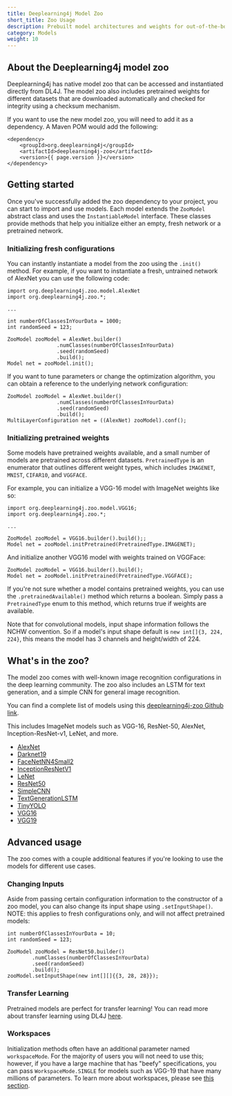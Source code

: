 ```yaml
---
title: Deeplearning4j Model Zoo
short_title: Zoo Usage
description: Prebuilt model architectures and weights for out-of-the-box application.
category: Models
weight: 10
---
```


## About the Deeplearning4j model zoo

Deeplearning4j has native model zoo that can be accessed and instantiated directly from DL4J. The model zoo also includes pretrained weights for different datasets that are downloaded automatically and checked for integrity using a checksum mechanism.

If you want to use the new model zoo, you will need to add it as a dependency. A Maven POM would add the following:

```
<dependency>
    <groupId>org.deeplearning4j</groupId>
    <artifactId>deeplearning4j-zoo</artifactId>
    <version>{{ page.version }}</version>
</dependency>
```

## Getting started

Once you've successfully added the zoo dependency to your project, you can start to import and use models. Each model extends the `ZooModel` abstract class and uses the `InstantiableModel` interface. These classes provide methods that help you initialize either an empty, fresh network or a pretrained network.

### Initializing fresh configurations

You can instantly instantiate a model from the zoo using the `.init()` method. For example, if you want to instantiate a fresh, untrained network of AlexNet you can use the following code:

```
import org.deeplearning4j.zoo.model.AlexNet
import org.deeplearning4j.zoo.*;

...

int numberOfClassesInYourData = 1000;
int randomSeed = 123;

ZooModel zooModel = AlexNet.builder()
                .numClasses(numberOfClassesInYourData)
                .seed(randomSeed)
                .build();
Model net = zooModel.init();
```

If you want to tune parameters or change the optimization algorithm, you can obtain a reference to the underlying network configuration:

```
ZooModel zooModel = AlexNet.builder()
                .numClasses(numberOfClassesInYourData)
                .seed(randomSeed)
                .build();
MultiLayerConfiguration net = ((AlexNet) zooModel).conf();
```

### Initializing pretrained weights

Some models have pretrained weights available, and a small number of models are pretrained across different datasets. `PretrainedType` is an enumerator that outlines different weight types, which includes `IMAGENET`, `MNIST`, `CIFAR10`, and `VGGFACE`.

For example, you can initialize a VGG-16 model with ImageNet weights like so:

```
import org.deeplearning4j.zoo.model.VGG16;
import org.deeplearning4j.zoo.*;

...

ZooModel zooModel = VGG16.builder().build();;
Model net = zooModel.initPretrained(PretrainedType.IMAGENET);
```

And initialize another VGG16 model with weights trained on VGGFace:

```
ZooModel zooModel = VGG16.builder().build();
Model net = zooModel.initPretrained(PretrainedType.VGGFACE);
```

If you're not sure whether a model contains pretrained weights, you can use the `.pretrainedAvailable()` method which returns a boolean. Simply pass a `PretrainedType` enum to this method, which returns true if weights are available.

Note that for convolutional models, input shape information follows the NCHW convention. So if a model's input shape default is `new int[]{3, 224, 224}`, this means the model has 3 channels and height/width of 224.



## What's in the zoo?

The model zoo comes with well-known image recognition configurations in the deep learning community. The zoo also includes an LSTM for text generation, and a simple CNN for general image recognition.

You can find a complete list of models using this [deeplearning4j-zoo Github link](https://github.com/eclipse/deeplearning4j/tree/master/deeplearning4j/deeplearning4j-zoo/src/main/java/org/deeplearning4j/zoo/model).

This includes ImageNet models such as VGG-16, ResNet-50, AlexNet, Inception-ResNet-v1, LeNet, and more. 

* [AlexNet](https://github.com/eclipse/deeplearning4j/blob/master/deeplearning4j/deeplearning4j-zoo/src/main/java/org/deeplearning4j/zoo/model/AlexNet.java)	
* [Darknet19](https://github.com/eclipse/deeplearning4j/blob/master/deeplearning4j/deeplearning4j-zoo/src/main/java/org/deeplearning4j/zoo/model/Darknet19.java)	
* [FaceNetNN4Small2](https://github.com/eclipse/deeplearning4j/blob/master/deeplearning4j/deeplearning4j-zoo/src/main/java/org/deeplearning4j/zoo/model/FaceNetNN4Small2.java)	
* [InceptionResNetV1](https://github.com/eclipse/deeplearning4j/blob/master/deeplearning4j/deeplearning4j-zoo/src/main/java/org/deeplearning4j/zoo/model/InceptionResNetV1.java)	
* [LeNet](https://github.com/eclipse/deeplearning4j/blob/master/deeplearning4j/deeplearning4j-zoo/src/main/java/org/deeplearning4j/zoo/model/LeNet.java)
* [ResNet50](https://github.com/eclipse/deeplearning4j/blob/master/deeplearning4j/deeplearning4j-zoo/src/main/java/org/deeplearning4j/zoo/model/ResNet50.java)
* [SimpleCNN](https://github.com/eclipse/deeplearning4j/blob/master/deeplearning4j/deeplearning4j-zoo/src/main/java/org/deeplearning4j/zoo/model/SimpleCNN.java)
* [TextGenerationLSTM](https://github.com/eclipse/deeplearning4j/blob/master/deeplearning4j/deeplearning4j-zoo/src/main/java/org/deeplearning4j/zoo/model/TextGenerationLSTM.java)
* [TinyYOLO](https://github.com/eclipse/deeplearning4j/blob/master/deeplearning4j/deeplearning4j-zoo/src/main/java/org/deeplearning4j/zoo/model/TinyYOLO.java)
* [VGG16](https://github.com/eclipse/deeplearning4j/blob/master/deeplearning4j/deeplearning4j-zoo/src/main/java/org/deeplearning4j/zoo/model/VGG16.java)	
* [VGG19](https://github.com/eclipse/deeplearning4j/blob/master/deeplearning4j/deeplearning4j-zoo/src/main/java/org/deeplearning4j/zoo/model/VGG19.java)

## Advanced usage

The zoo comes with a couple additional features if you're looking to use the models for different use cases.

### Changing Inputs

Aside from passing certain configuration information to the constructor of a zoo model, you can also change its input shape using `.setInputShape()`. NOTE: this applies to fresh configurations only, and will not affect pretrained models:

```
int numberOfClassesInYourData = 10;
int randomSeed = 123;

ZooModel zooModel = ResNet50.builder()
        .numClasses(numberOfClassesInYourData)
        .seed(randomSeed)
        .build();
zooModel.setInputShape(new int[][]{{3, 28, 28}});
```

### Transfer Learning

Pretrained models are perfect for transfer learning! You can read more about transfer learning using DL4J [here](./deeplearning4j-nn-transfer-learning).

### Workspaces

Initialization methods often have an additional parameter named `workspaceMode`. For the majority of users you will not need to use this; however, if you have a large machine that has "beefy" specifications, you can pass `WorkspaceMode.SINGLE` for models such as VGG-19 that have many millions of parameters. To learn more about workspaces, please see [this section](./deeplearning4j-config-workspaces).